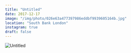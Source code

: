 ```yaml
---
title: "Untitled"
date: 2017-12-17
image: "/img/photo/026e63a477397986eddbf9939605164b.jpg"
location: "South Bank London"
instagram: true
draft: false
---
```


![Untitled](/img/photo/026e63a477397986eddbf9939605164b.jpg)
